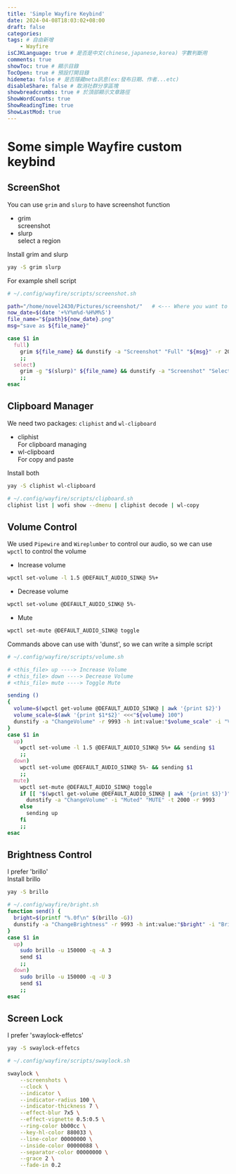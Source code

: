 ```yaml
---
title: 'Simple Wayfire Keybind'
date: 2024-04-08T18:03:02+08:00
draft: false
categories: 
tags: # 自由新增
    - Wayfire
isCJKLanguage: true # 是否是中文(chinese,japanese,korea) 字數判斷用
comments: true
showToc: true # 顯示目錄
TocOpen: true # 預設打開目錄
hidemeta: false # 是否隱藏meta訊息(ex:發布日期、作者...etc)
disableShare: false # 取消社群分享區塊
showbreadcrumbs: true # 於頂部顯示文章路徑
ShowWordCounts: true
ShowReadingTime: true
ShowLastMod: true
---
```

# Some simple Wayfire custom keybind
## ScreenShot
You can use `grim` and `slurp` to have screenshot function  
- grim  
screenshot
- slurp  
select a region

Install grim and slurp
```sh
yay -S grim slurp
```
For example shell script
```sh
# ~/.config/wayfire/scripts/screenshot.sh

path="/home/novel2430/Pictures/screenshot/"   # <--- Where you want to save your screenshots
now_date=$(date '+%Y%m%d-%H%M%S')
file_name="${path}${now_date}.png"
msg="save as ${file_name}"

case $1 in
  full)
    grim ${file_name} && dunstify -a "Screenshot" "Full" "${msg}" -r 2003
    ;;
  select)
    grim -g "$(slurp)" ${file_name} && dunstify -a "Screenshot" "Select" "${msg}" -r 2003
    ;;
esac
```
## Clipboard Manager
We need two packages: `cliphist` and `wl-clipboard`  
- cliphist  
For clipboard managing
- wl-clipboard  
For copy and paste

Install both
```sh
yay -S cliphist wl-clipboard
```
```sh
# ~/.config/wayfire/scripts/clipboard.sh
cliphist list | wofi show --dmenu | cliphist decode | wl-copy
```
## Volume Control
We used `Pipewire` and `Wireplumber` to control our audio, so we can use `wpctl` to control the volume
- Increase volume
```sh
wpctl set-volume -l 1.5 @DEFAULT_AUDIO_SINK@ 5%+
```
- Decrease volume
```sh
wpctl set-volume @DEFAULT_AUDIO_SINK@ 5%-
```
- Mute
```sh
wpctl set-mute @DEFAULT_AUDIO_SINK@ toggle
```
Commands above can use with 'dunst', so we can write a simple script
```sh
# ~/.config/wayfire/scripts/volume.sh

# <this_file> up ----> Increase Volume
# <this_file> down ----> Decrease Volume
# <this_file> mute ----> Toggle Mute

sending ()
{
  volume=$(wpctl get-volume @DEFAULT_AUDIO_SINK@ | awk '{print $2}')
  volume_scale=$(awk '{print $1*$2}' <<<"${volume} 100")
  dunstify -a "ChangeVolume" -r 9993 -h int:value:"$volume_scale" -i "Vol $1" "Level : ${volume_scale}%" -t 2000
}
case $1 in
  up)
    wpctl set-volume -l 1.5 @DEFAULT_AUDIO_SINK@ 5%+ && sending $1
    ;;
  down)
    wpctl set-volume @DEFAULT_AUDIO_SINK@ 5%- && sending $1
    ;;
  mute)
    wpctl set-mute @DEFAULT_AUDIO_SINK@ toggle
    if [[ "$(wpctl get-volume @DEFAULT_AUDIO_SINK@ | awk '{print $3}')" = "[MUTED]" ]]; then
      dunstify -a "ChangeVolume" -i "Muted" "MUTE" -t 2000 -r 9993
    else
      sending up
    fi
    ;;
esac
```
## Brightness Control
I prefer 'brillo'  
Install brillo
```sh
yay -S brillo
```
```sh
# ~/.config/wayfire/bright.sh
function send() {
  bright=$(printf "%.0f\n" $(brillo -G))
  dunstify -a "ChangeBrightness" -r 9993 -h int:value:"$bright" -i "Brightness $1" "Level : ${bright}%" -t 2000
}
case $1 in
  up)
	sudo brillo -u 150000 -q -A 3
	send $1
	;;
  down)
	sudo brillo -u 150000 -q -U 3
	send $1
	;;
esac
```
## Screen Lock
I prefer 'swaylock-effetcs'
```sh
yay -S swaylock-effetcs
```
```sh
# ~/.config/wayfire/scripts/swaylock.sh

swaylock \
	--screenshots \
	--clock \
	--indicator \
	--indicator-radius 100 \
	--indicator-thickness 7 \
	--effect-blur 7x5 \
	--effect-vignette 0.5:0.5 \
	--ring-color bb00cc \
	--key-hl-color 880033 \
	--line-color 00000000 \
	--inside-color 00000088 \
	--separator-color 00000000 \
	--grace 2 \
	--fade-in 0.2
```
